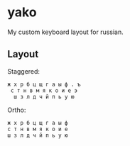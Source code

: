 # yako
My custom keyboard layout for russian.

## Layout
Staggered:

```
ж х р б ц щ г а ы ф . ъ
 с т н в м я к о и е э
  ш з л д ч й п ь у ю
```

Ortho:
```
ж х р б ц щ г а ы ф
с т н в м я к о и е
ш з л д ч й п ь у ю
```
